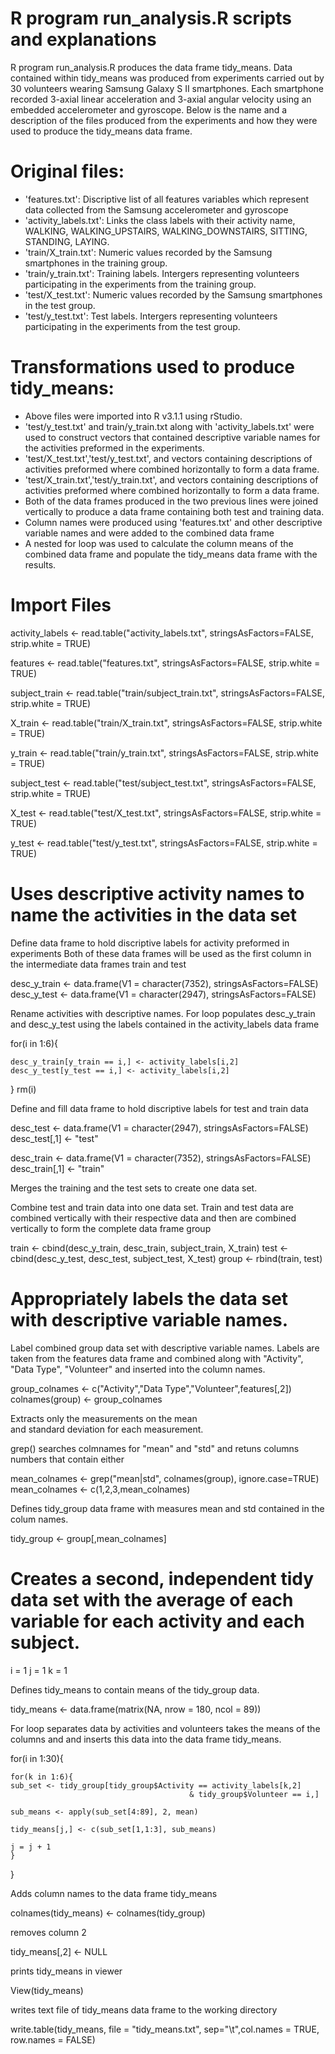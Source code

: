 R program run_analysis.R scripts and explanations 
=================================================
R program run_analysis.R produces the data frame tidy_means.  Data contained within tidy_means was produced from experiments
carried out by 30 volunteers wearing Samsung Galaxy S II smartphones.  Each smartphone recorded 3-axial linear acceleration 
and 3-axial angular velocity using an embedded accelerometer and gyroscope.   Below is the name and a description of the files 
produced from the experiments and how they were used to produce the tidy_means data frame.

Original files:
===============
- 'features.txt': Discriptive list of all features variables which represent data collected from the Samsung accelerometer and gyroscope
- 'activity_labels.txt': Links the class labels with their activity name, WALKING, WALKING_UPSTAIRS, WALKING_DOWNSTAIRS, SITTING, STANDING, LAYING.
- 'train/X_train.txt': Numeric values recorded by the Samsung smartphones in the training group.
- 'train/y_train.txt': Training labels. Intergers representing volunteers participating in the experiments from the training group.
- 'test/X_test.txt': Numeric values recorded by the Samsung smartphones in the test group.
- 'test/y_test.txt': Test labels. Intergers representing volunteers participating in the experiments from the test group.

Transformations used to produce tidy_means:
===========================================
- Above files were imported into R v3.1.1 using rStudio.
- 'test/y_test.txt' and train/y_train.txt along with 'activity_labels.txt' were used to construct vectors that contained descriptive variable names 
   for the activities preformed in the experiments.
-  'test/X_test.txt','test/y_test.txt', and vectors containing descriptions of activities preformed where combined horizontally to form a data frame.
-  'test/X_train.txt','test/y_train.txt', and vectors containing descriptions of activities preformed where combined horizontally to form a data frame.
-  Both of the data frames produced in the two previous lines were joined vertically to produce a data frame containing both test and training data.
-  Column names were produced using 'features.txt' and other descriptive variable names and were added to the combined data frame
-  A nested for loop was used to calculate the column means of the combined data frame and populate the tidy_means data frame with the results.




Import Files    
=============

activity_labels <- read.table("activity_labels.txt", stringsAsFactors=FALSE,
                              strip.white = TRUE)

features <- read.table("features.txt", stringsAsFactors=FALSE, 
                       strip.white = TRUE)

subject_train <- read.table("train/subject_train.txt", stringsAsFactors=FALSE, 
                            strip.white = TRUE)

X_train <- read.table("train/X_train.txt", stringsAsFactors=FALSE, 
                      strip.white = TRUE)

y_train <- read.table("train/y_train.txt", stringsAsFactors=FALSE, 
                      strip.white = TRUE)

subject_test <- read.table("test/subject_test.txt", stringsAsFactors=FALSE, 
                           strip.white = TRUE)

X_test <- read.table("test/X_test.txt", stringsAsFactors=FALSE, 
                     strip.white = TRUE)

y_test <- read.table("test/y_test.txt", stringsAsFactors=FALSE, 
                     strip.white = TRUE)


Uses descriptive activity names to name the activities in the data set    
=======================================================================
Define data frame to hold discriptive labels for activity preformed in experiments
Both of these data frames will be used as the first column in the intermediate data frames
train and test

desc_y_train <- data.frame(V1 = character(7352),  stringsAsFactors=FALSE)
desc_y_test <- data.frame(V1 = character(2947),  stringsAsFactors=FALSE)

Rename activities with descriptive names. For loop populates desc_y_train and desc_y_test
using the labels contained in the activity_labels data frame

for(i in 1:6){
    
    desc_y_train[y_train == i,] <- activity_labels[i,2]
    desc_y_test[y_test == i,] <- activity_labels[i,2]
}
rm(i)

Define and fill data frame to hold discriptive labels for test and train data

desc_test <- data.frame(V1 = character(2947), stringsAsFactors=FALSE)
desc_test[,1] <- "test"

desc_train <- data.frame(V1 = character(7352), stringsAsFactors=FALSE)
desc_train[,1] <- "train"


Merges the training and the test sets to create one data set.   


Combine test and train data into one data set.  Train and test data are combined vertically 
with their respective data and then are combined vertically to form the complete data frame group

train <- cbind(desc_y_train, desc_train, subject_train, X_train)
test <- cbind(desc_y_test, desc_test, subject_test,  X_test)
group <- rbind(train, test)


Appropriately labels the data set with descriptive variable names.   
==================================================================

Label combined group data set with descriptive variable names.  Labels are taken from the features data frame
and combined along with "Activity", "Data Type", "Volunteer" and inserted into the column names.

group_colnames <- c("Activity","Data Type","Volunteer",features[,2])
colnames(group) <- group_colnames


Extracts only the measurements on the mean     
and standard deviation for each measurement.  


grep() searches colmnames for "mean" and "std" and retuns columns numbers that contain either

mean_colnames <- grep("mean|std", colnames(group), ignore.case=TRUE)
mean_colnames <- c(1,2,3,mean_colnames)

Defines tidy_group data frame with measures mean and std contained in the colum names.

tidy_group <- group[,mean_colnames]


Creates a second, independent tidy data set with the 
average of each variable for each activity and each subject.          
=============================================================
i = 1
j = 1
k = 1

Defines tidy_means to contain means of the tidy_group data.

tidy_means <- data.frame(matrix(NA, nrow = 180, ncol = 89))

For loop separates data by activities and volunteers takes the means of the columns and 
and inserts this data into the data frame tidy_means.

for(i in 1:30){
    
    for(k in 1:6){
    sub_set <- tidy_group[tidy_group$Activity == activity_labels[k,2] 
                                            & tidy_group$Volunteer == i,]
    
    sub_means <- apply(sub_set[4:89], 2, mean)
    
    tidy_means[j,] <- c(sub_set[1,1:3], sub_means)
    
    j = j + 1
    }
}

Adds column names to the data frame tidy_means

colnames(tidy_means) <- colnames(tidy_group)

removes column 2

tidy_means[,2] <- NULL

prints tidy_means in viewer

View(tidy_means)

writes text file of tidy_means data frame to the working directory

write.table(tidy_means, file = "tidy_means.txt", sep="\t",col.names = TRUE,
            row.names = FALSE)







